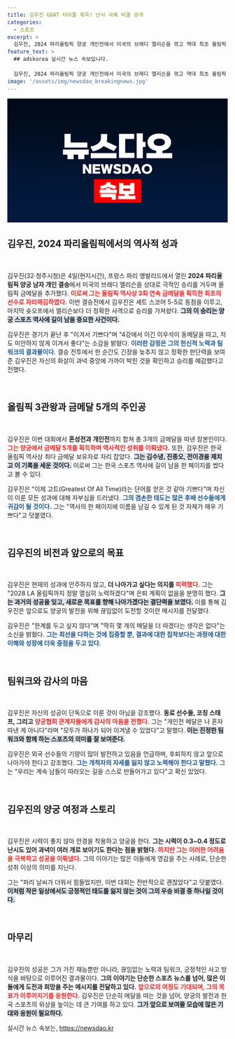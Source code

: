 ```yaml
---
title: 김우진 GOAT 타이틀 획득! 난시 극복 비결 공개
categories:
  - 스포츠
excerpt: >
  김우진, 2024 파리올림픽 양궁 개인전에서 미국의 브래디 엘리슨을 꺾고 역대 최초 올림픽 양궁 금메달 5개를 획득! GOAT의 탄생을 알린 그의 도전은 여기서 끝나지 않는다.
feature_text: >
  ## adskorea 실시간 뉴스 속보입니다.

  김우진, 2024 파리올림픽 양궁 개인전에서 미국의 브래디 엘리슨을 꺾고 역대 최초 올림픽 양궁 금메달 5개를 획득! GOAT의 탄생을 알린 그의 도전은 여기서 끝나지 않는다.
image: '/assets/img/newsdao_breakingnews.jpg'
---
```


<p><img src="/assets/img/newsdao_breakingnews.jpg" alt="adskorea 속보" /></p>

<h2 data-ke-size="size26">김우진, 2024 파리올림픽에서의 역사적 성과</h2>

<p data-ke-size="size16">&nbsp;</p>

<p>김우진(32·청주시청)은 4일(현지시간), 프랑스 파리 앵발리드에서 열린 <b>2024 파리올림픽 양궁 남자 개인 결승</b>에서 미국의 브래디 엘리슨을 상대로 극적인 승리를 거두며 올림픽 금메달을 추가했다. <b><span style="color: #ee2323;">이로써 그는 올림픽 역사상 3회 연속 금메달을 획득한 최초의 선수로 자리매김하였다.</span></b> 이번 결승전에서 김우진은 세트 스코어 5-5로 동점을 이루고, 마지막 슛오프에서 엘리슨보다 더 정확한 사격으로 승리를 가져왔다. <b><span style="background-color: #21538527;">그의 이 승리는 양궁 스포츠 역사에 길이 남을 중요한 사건이다.</span></b></p>

<p>김우진은 경기가 끝난 후 "이겨서 기쁘다"며 "4강에서 이긴 이우석이 동메달을 따고, 저도 미안하지 않게 이겨서 좋다"는 소감을 밝혔다. <b><span style="color: #1a5490;">이러한 감정은 그의 헌신적 노력과 팀워크의 결과물이다.</span></b> 결승 전투에서 한 순간도 긴장을 늦추지 않고 정확한 판단력을 보여준 김우진은 자신의 화살이 과녁 중앙에 가까이 박힌 것을 확인하고 승리를 예감했다고 전했다. </p>

<p data-ke-size="size16">&nbsp;</p>

<h2 data-ke-size="size26">올림픽 3관왕과 금메달 5개의 주인공</h2>

<p data-ke-size="size16">&nbsp;</p>

<p>김우진은 이번 대회에서 <b>혼성전과 개인전</b>까지 합쳐 총 3개의 금메달을 따낸 장본인이다. <b><span style="color: #ee2323;">그는 양궁에서 금메달 5개를 획득하며 역사적인 성취를 이뤄냈다.</span></b> 또한, 김우진은 한국 올림픽 역사상 최다 금메달 보유자로 자리 잡았다. <b><span style="background-color: #21538527;">그는 김수녕, 진종오, 전이경을 제치고 이 기록을 세운 것이다.</span></b> 이로써 그는 한국 스포츠 역사에 길이 남을 한 페이지를 썼다고 볼 수 있다.</p>

<p>김우진은 "이제 고트(Greatest Of All Time)라는 단어를 얻은 것 같아 기쁘다"며 자신이 이룬 모든 성과에 대해 자부심을 드러냈다. <b><span style="color: #1a5490;">그의 겸손한 태도는 많은 후배 선수들에게 귀감이 될 것이다.</span></b> 그는 "역사의 한 페이지에 이름을 남길 수 있게 된 것 자체가 매우 기쁘다"고 덧붙였다.</p>

<p data-ke-size="size16">&nbsp;</p>

<h2 data-ke-size="size26">김우진의 비전과 앞으로의 목표</h2>

<p data-ke-size="size16">&nbsp;</p>

<p>김우진은 현재의 성과에 안주하지 않고, <b>더 나아가고 싶다는 의지를 <span style="color: #ee2323;">피력했다.</span></b> 그는 "2028 LA 올림픽까지 정말 열심히 노력하겠다"며 은퇴 계획이 없음을 분명히 했다. <b><span style="background-color: #21538527;">그는 과거의 성공을 잊고, 새로운 목표를 향해 나아가겠다는 결단력을 보였다.</span></b> 이를 통해 김우진은 앞으로도 양궁의 발전을 위해 끊임없이 도전할 것이란 메시지를 전달했다.</p>

<p>김우진은 "한계를 두고 싶지 않다"며 "딱히 몇 개의 메달을 더 따겠다는 생각은 없다"는 소신을 밝혔다. <b><span style="color: #1a5490;">그는 최선을 다하는 것에 집중할 뿐, 결과에 대한 집착보다는 과정에 대한 이해와 성장에 더욱 중점을 두고 있다.</span></b> </p>

<p data-ke-size="size16">&nbsp;</p>

<h2 data-ke-size="size26">팀워크와 감사의 마음</h2>

<p data-ke-size="size16">&nbsp;</p>

<p>김우진은 자신의 성공이 단독으로 이룬 것이 아님을 강조했다. <b>동료 선수들, 코칭 스태프, 그리고 <span style="color: #ee2323;">양궁협회 관계자들에게 감사의 마음을 전했다.</span></b> 그는 "개인전 메달은 나 혼자 따낸 게 아니다"라며 "모두가 하나가 되어 이겨낼 수 있었다"고 말했다. <b><span style="background-color: #21538527;">이는 진정한 팀워크와 함께 하는 스포츠의 의미를 잘 보여준다.</span></b></p>

<p>김우진은 외국 선수들의 기량이 많이 발전하고 있음을 언급하며, 후퇴하지 않고 앞으로 나아가야 한다고 강조했다. <b><span style="color: #1a5490;">그는 개척자의 자세를 잃지 않고 노력해야 한다고 말했다.</span></b> 그는 "우리는 계속 남들이 따라오는 길을 스스로 만들어가고 있다"고 확신 있었다.</p>

<p data-ke-size="size16">&nbsp;</p>

<h2 data-ke-size="size26">김우진의 양궁 여정과 스토리</h2>

<p data-ke-size="size16">&nbsp;</p>

<p>김우진은 시력이 좋지 않아 안경을 착용하고 양궁을 한다. <b>그는 시력이 0.3~0.4 정도로 난시도 있어 과녁이 여러 개로 보이기도 한다는 점을 밝혔다.</b> <b><span style="color: #ee2323;">하지만 그는 이러한 어려움을 극복하고 성공을 이뤄냈다.</span></b> 그의 이야기는 많은 이들에게 영감을 주는 사례로, 단순한 성취 이상의 의미를 지닌다.</p>

<p>그는 "파리 날씨가 더워서 힘들었지만, 이번 대회는 전반적으로 괜찮았다"고 덧붙였다. <b><span style="background-color: #21538527;">이처럼 작은 일상에서도 긍정적인 태도를 잃지 않는 것이 그의 우승 비결 중 하나일 것이다.</span></b></p>

<p data-ke-size="size16">&nbsp;</p>

<h2 data-ke-size="size26">마무리</h2>

<p data-ke-size="size16">&nbsp;</p>

<p>김우진의 성공은 그가 가진 재능뿐만 아니라, 끊임없는 노력과 팀워크, 긍정적인 사고 방식을 바탕으로 이루어진 결과물이다. <b>그의 이야기는 단순한 스포츠 뉴스를 넘어, 많은 이들에게 도전과 희망을 주는 메시지를 전달하고 있다.</b> <b><span style="color: #ee2323;">앞으로의 여정도 기대되며, 그의 목표가 이루어지기를 응원한다.</span></b> 김우진은 단순히 메달을 따는 것을 넘어, 양궁의 발전과 한국 스포츠의 위상을 높이는 데 큰 기여를 하고 있다. <b><span style="background-color: #21538527;">그가 앞으로 보여줄 모습에 많은 기대와 응원이 필요하다.</span></b></p>
실시간 뉴스 속보는, <a href="https://newsdao.kr" rel="dofollow">https://newsdao.kr</a>


